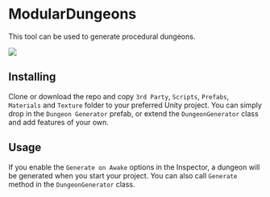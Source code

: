 # ModularDungeons

This tool can be used to generate procedural dungeons. 

![](Documentation/generation.gif)

## Installing

Clone or download the repo and copy `3rd Party`, `Scripts`, `Prefabs`, `Materials` and `Texture` folder to your preferred Unity project. 
You can simply drop in the `Dungeon Generator` prefab, or extend the `DungeonGenerator` class and add features of your own.

## Usage

If you enable the `Generate on Awake` options in the Inspector, a dungeon will be generated when you start your project. 
You can also call `Generate` method in the `DungeonGenerator` class.